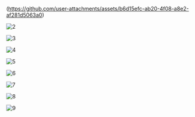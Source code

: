 
(https://github.com/user-attachments/assets/b6d15efc-ab20-4f08-a8e2-af281d5063a0)

![2](https://github.com/user-attachments/assets/7b1dddb1-cf2f-4593-9e70-8179b33bf864)

![3](https://github.com/user-attachments/assets/c6f19e06-186c-4620-886e-0a6db6f6de1a)

![4](https://github.com/user-attachments/assets/b32580f6-2f2b-439f-9df1-24657d39da33)

![5](https://github.com/user-attachments/assets/f4ebf444-8f2f-497d-8a5a-71763a97d8bd)

![6](https://github.com/user-attachments/assets/d83605e4-e0db-47bb-a948-cbdf69917c88)

![7](https://github.com/user-attachments/assets/12a350f5-fbd0-4a7d-b0a2-d4fb7a0df832)

![8](https://github.com/user-attachments/assets/d04e7665-4d84-43dc-8697-6894440bbe8c)

![9](https://github.com/user-attachments/assets/6954cbd9-535a-478c-a7ec-03f746516453)










 
